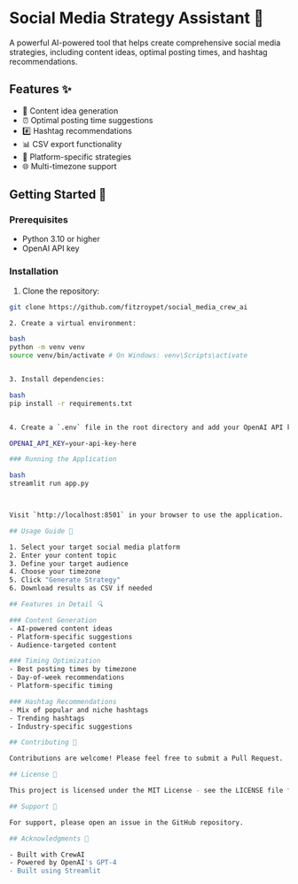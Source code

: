# Social Media Strategy Assistant 🚀

A powerful AI-powered tool that helps create comprehensive social media strategies, including content ideas, optimal posting times, and hashtag recommendations.

## Features ✨

- 📝 Content idea generation
- ⏰ Optimal posting time suggestions
- #️⃣ Hashtag recommendations
- 📊 CSV export functionality
- 🎯 Platform-specific strategies
- 🌐 Multi-timezone support

## Getting Started 🚀

### Prerequisites

- Python 3.10 or higher
- OpenAI API key

### Installation

1. Clone the repository:
```bash
git clone https://github.com/fitzroypet/social_media_crew_ai

2. Create a virtual environment:

bash
python -m venv venv
source venv/bin/activate # On Windows: venv\Scripts\activate    


3. Install dependencies:

bash
pip install -r requirements.txt


4. Create a `.env` file in the root directory and add your OpenAI API key:

OPENAI_API_KEY=your-api-key-here

### Running the Application

bash
streamlit run app.py



Visit `http://localhost:8501` in your browser to use the application.

## Usage Guide 📖

1. Select your target social media platform
2. Enter your content topic
3. Define your target audience
4. Choose your timezone
5. Click "Generate Strategy"
6. Download results as CSV if needed

## Features in Detail 🔍

### Content Generation
- AI-powered content ideas
- Platform-specific suggestions
- Audience-targeted content

### Timing Optimization
- Best posting times by timezone
- Day-of-week recommendations
- Platform-specific timing

### Hashtag Recommendations
- Mix of popular and niche hashtags
- Trending hashtags
- Industry-specific suggestions

## Contributing 🤝

Contributions are welcome! Please feel free to submit a Pull Request.

## License 📄

This project is licensed under the MIT License - see the LICENSE file for details.

## Support 💬

For support, please open an issue in the GitHub repository.

## Acknowledgments 🙏

- Built with CrewAI
- Powered by OpenAI's GPT-4
- Built using Streamlit
